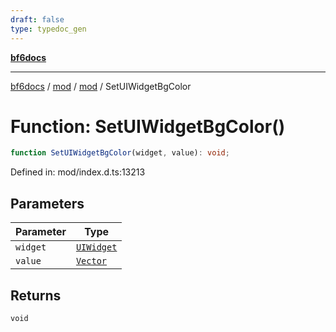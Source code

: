```yaml
---
draft: false
type: typedoc_gen
---
```


[**bf6docs**](../../../_index.md)

***

[bf6docs](../../../_index.md) / [mod](../../_index.md) / [mod](../_index.md) / SetUIWidgetBgColor

# Function: SetUIWidgetBgColor()

```ts
function SetUIWidgetBgColor(widget, value): void;
```

Defined in: mod/index.d.ts:13213

## Parameters

| Parameter | Type |
| ------ | ------ |
| `widget` | [`UIWidget`](../UIWidget/_index.md) |
| `value` | [`Vector`](../Vector/_index.md) |

## Returns

`void`
